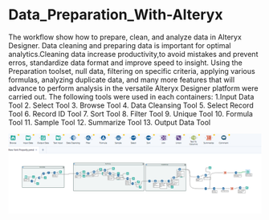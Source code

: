 # Data_Preparation_With-Alteryx
The workflow show how to prepare, clean, and analyze data in Alteryx Designer. Data cleaning and preparing data is important for optimal analytics.Cleaning data increase productivity,to avoid mistakes and prevent erros, standardize data format and improve speed to insight. Using the Preparation toolset, null data, filtering on specific criteria, applying various formulas, analyzing duplicate data, and many more features that will advance to perform analysis in the versatile Alteryx Designer platform were carried out.
The following tools were used in each containers:
1.Input Data Tool
2. Select Tool
3. Browse Tool
4. Data Cleansing Tool
5. Select Record Tool
6. Record ID Tool
7. Sort Tool
8. Filter Tool
9. Unique Tool
10. Formula Tool
11. Sample Tool
12. Summarize Tool
13. Output Data Tool

![alt tex](https://github.com/DataNaija/Advanced_Data_Modeling_With_Alteryx/blob/main/NYC.PNG)

